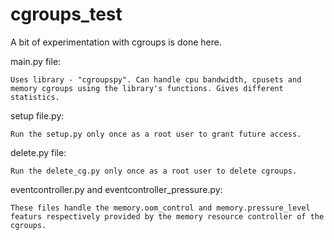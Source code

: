 # cgroups_test
A bit of experimentation with cgroups is done here.

main.py file:
	
	Uses library - "cgroupspy". Can handle cpu bandwidth, cpusets and memory cgroups using the library's functions. Gives different statistics.

setup file.py:

	Run the setup.py only once as a root user to grant future access.
	
delete.py file:

	Run the delete_cg.py only once as a root user to delete cgroups.

eventcontroller.py and eventcontroller_pressure.py:

	These files handle the memory.oom_control and memory.pressure_level featurs respectively provided by the memory resource controller of the cgroups.
	
